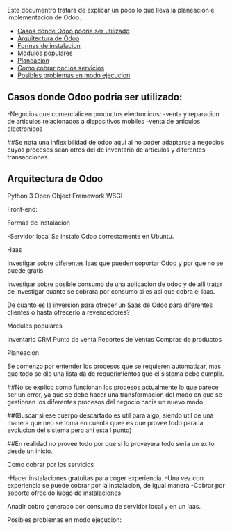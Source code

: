 Este documentro tratara de explicar un poco lo que lleva la planeacion e implementacion de Odoo. 

<!-- toc -->
- [Casos donde Odoo podria ser utilizado](#casos)
- [Arquitectura de Odoo](#arquitectura_odoo)
- [Formas de instalacion](#instalacion)
- [Modulos populares](#modulos)
- [Planeacion ](#planeacion)
- [Como cobrar por los servicios](#cobro)
- [Posibles problemas en modo ejecucion](#problemas)
<!-- tocstop -->

## Casos donde Odoo podria ser utilizado:

 -Negocios que comercialicen productos electronicos:
     -venta y reparacion de articulos relacionados a dispositivos mobiles
     -venta de articulos electronicos
 
##Se nota una inflexibilidad de odoo aqui al no poder adaptarse a negocios cuyos procesos sean otros del de inventario de articulos y diferentes transacciones.  

## Arquitectura de Odoo

Python 3
Open Object Framework
WSGI

Front-end:

Formas de instalacion

-Servidor local
Se instalo Odoo correctamente en Ubuntu.

-Iaas

Investigar sobre diferentes Iaas que pueden soportar Odoo y por que no se puede gratis. 

Investigar sobre posible consumo de una aplicacion de odoo y de alli tratar de investigar cuanto se cobrara por consumo si es asi que cobra el Iaas.

De cuanto es la inversion para ofrecer un Saas de Odoo para diferentes clientes o hasta ofrecerlo a revendedores? 

Modulos populares

Inventario
CRM
Punto de venta
Reportes de Ventas
Compras de productos

Planeacion 

Se comenzo por entender los procesos que se requieren automatizar, mas que todo se dio una lista da de requerimientos que el sistema debe cumplir. 

##No se explico como funcionan los procesos actualmente lo que parece ser un error, ya que se debe hacer una transformacion del modo en que se gestionan los diferentes procesos del negocio hacia un nuevo modo.

##(Buscar si ese cuerpo descartado es util para algo, siendo util de una manera que neo se toma en cuenta quee es que provee todo para la evolucion del sistema pero ahi esta l punto) 

##En realidad no provee todo por que si lo proveyera todo seria un exito desde un inicio.

Como cobrar por los servicios

-Hacer instalaciones gratuitas para coger experiencia.
-Una vez con experiencia se puede cobrar por la instalacion, de igual manera
-Cobrar por soporte ofrecido luego de instalaciones

Anadir cobro generado por consumo de servidor local y en un Iaas. 

Posibles problemas en modo ejecucion:
